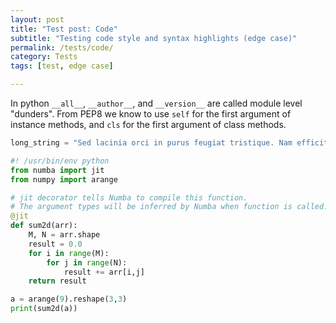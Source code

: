 ```yaml
---
layout: post
title: "Test post: Code"
subtitle: "Testing code style and syntax highlights (edge case)"
permalink: /tests/code/
category: Tests
tags: [test, edge case]

---
```


In python `__all__`, `__author__`, and `__version__` are called module level "dunders".
From PEP8 we know to use `self` for the first argument of instance methods, and `cls` for the first argument of class methods.

```python
long_string = "Sed lacinia orci in purus feugiat tristique. Nam efficitur aliquet convallis. Fusce nec tellus sed augue semper porta. Nulla quis sem at nibh elementum imperdiet."
```


```python
#! /usr/bin/env python
from numba import jit
from numpy import arange

# jit decorator tells Numba to compile this function.
# The argument types will be inferred by Numba when function is called.
@jit
def sum2d(arr):
    M, N = arr.shape
    result = 0.0
    for i in range(M):
        for j in range(N):
            result += arr[i,j]
    return result

a = arange(9).reshape(3,3)
print(sum2d(a))
```


